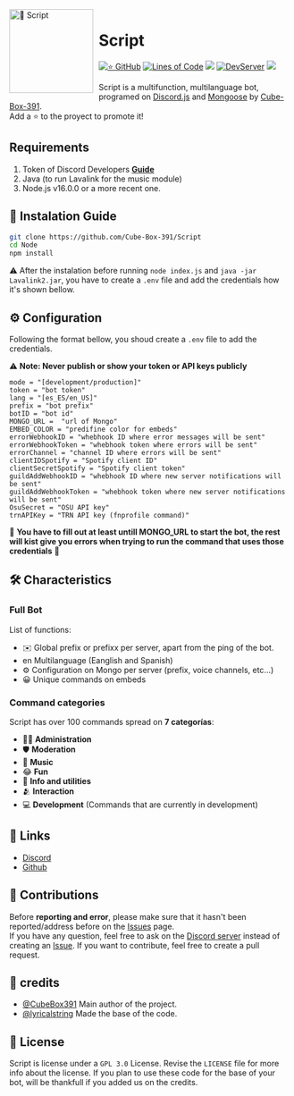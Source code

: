 <img width="150" height="150" align="left" style="float: left; margin: 0 10px 0 0;" alt="🤖 Script" src="https://cdn.discordapp.com/attachments/716260645271765024/891024190243745812/Script.png">  

# Script

[![⭐ GitHub](https://img.shields.io/github/stars/CubeBox391/Script.svg?style=social&label=Stars&style=flat)](https://github.com/LyricalString/Node/stargazers)
[![Lines of Code](https://sonarcloud.io/api/project_badges/measure?project=LyricalString_probando&metric=ncloc)](https://sonarcloud.io/dashboard?id=LyricalString_probando)
[![](https://img.shields.io/badge/discord.js-v13.0.0--dev-blue.svg?logo=npm)](https://github.com/discordjs)
[![DevServer](https://discordapp.com/api/guilds/744112347664089178/widget.png?style=shield)](https://discord.gg/kuMYA7f)
[![](https://img.shields.io/github/languages/top/Cube-Box-391/Script)]()

Script is a multifunction, multilanguage bot, programed on [Discord.js](https://discord.js.org) and [Mongoose](https://mongoosejs.com/docs/api.html) by [Cube-Box-391](https://github.com/Cube-Box-391).  
Add a ⭐ to the proyect to promote it!

## Requirements

1. Token of Discord Developers **[Guide](https://discordjs.guide/preparations/setting-up-a-bot-application.html#creating-your-bot)**
2. Java (to run Lavalink for the music module)
3. Node.js v16.0.0 or a more recent one.


## 🚀 Instalation Guide

```sh
git clone https://github.com/Cube-Box-391/Script
cd Node
npm install
```

⚠️ After the instalation before running `node index.js` and `java -jar Lavalink2.jar`, you have to create a `.env` file and add the credentials how it's shown bellow. 

## ⚙️ Configuration

Following the format bellow, you shoud create a `.env` file to add the credentials.

⚠️ **Note: Never publish or show your token or API keys publicly** 

```env
mode = "[development/production]"
token = "bot token"
lang = "[es_ES/en_US]"
prefix = "bot prefix"
botID = "bot id"
MONGO_URL =  "url of Mongo"
EMBED_COLOR = "predifine color for embeds"
errorWebhookID = "whebhook ID where error messages will be sent"
errorWebhookToken = "whebhook token where errors will be sent"
errorChannel = "channel ID where errors will be sent"
clientIDSpotify = "Spotify client ID"
clientSecretSpotify = "Spotify client token"
guildAddWebhookID = "whebhook ID where new server notifications will be sent"
guildAddWebhookToken = "whebhook token where new server notifications will be sent"
OsuSecret = "OSU API key"
trnAPIKey = "TRN API key (fnprofile command)"
```
🚨 **You have to fill out at least untill MONGO_URL to start the bot, the rest will kist give you errors when trying to run the command that uses those credentials** 🚨



## 🛠️ Characteristics

### Full Bot

List of functions:
*   ✉️ Global prefix or prefixx per server, apart from the ping of the bot.
*   en Multilanguage (Eanglish and Spanish)
*   ⚙️ Configuration on Mongo per server (prefix, voice channels, etc...)
*   😀 Unique commands on embeds



### Command categories

Script has over 100 commands spread on **7 categorías**:

*   👩‍💼 **Administration**
*   🛡 **Moderation**
*   🎵 **Music**
*   😂 **Fun**
*   🚩 **Info and utilities**
*   🫂 **Interaction**
*   💻 **Development** (Commands that are currently in development)

## 📎 Links

*   [Discord](https://discord.gg/kuMYA7f)
*   [Github](https://github.com/Cube-Box-391)

## 🤝 Contributions

Before **reporting and error**, please make sure that it hasn't been reported/address before on the [Issues](https://github.com/Cube-Box-391/Script/issues) page.   
If you have any question, feel free to ask on the [Discord server](https://discord.gg/kuMYA7f) instead of creating an [Issue](https://github.com/Cube-Box-391/Script/issues).
If you want to contribute, feel free to create a pull request.

## 📝 credits

* [@CubeBox391](https://github.com/Cube-Box-391) Main author of the project.
* [@lyricalstring](https://github.com/LyricalString) Made the base of the code.

## 📜 License

Script is license under a `GPL 3.0` License. Revise the `LICENSE` file for more info about the license. If you plan to use these code for the base of your bot, will be thankfull if you added us on the credits.
